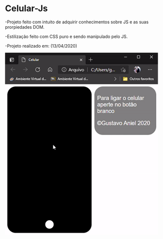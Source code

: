 # Celular-Js

-Projeto feito com intuito de adquirir conhecimentos sobre JS e as suas prorpiedades DOM.

-Estilização feito com CSS puro e sendo manipulado pelo JS.

-Projeto realizado em: (13/04/2020)

![Celular](https://github.com/GustavoAniel/Celular-Js/blob/master/celulargif.gif)
